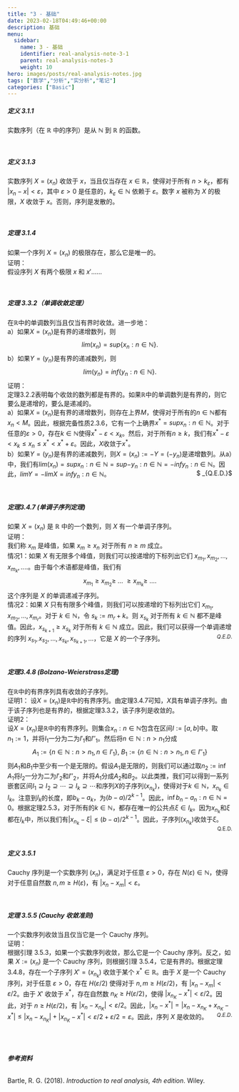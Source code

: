 ```yaml
---
title: "3 - 基础"
date: 2023-02-18T04:49:46+00:00
description: 基础
menu:
  sidebar:
    name: 3 - 基础
    identifier: real-analysis-note-3-1
    parent: real-analysis-notes-3
    weight: 10
hero: images/posts/real-analysis-notes.jpg
tags: ["数学","分析","实分析","笔记"]
categories: ["Basic"]
---
```


##### **定义 3.1.1**

实数序列（在 $\mathbb{R}$ 中的序列）是从 $\mathbb{N}$ 到 $\mathbb{R}$ 的函数。

</br>

##### **定义 3.1.3**

实数序列 $X = (x_n)$ 收敛于 $x$，当且仅当存在 $x \in \mathbb{R}$，使得对于所有 $n > k_\varepsilon$，都有 $|x_n - x| < \varepsilon$，其中 $\varepsilon > 0$ 是任意的，$k_\varepsilon \in \mathbb{N}$ 依赖于 $\varepsilon$。数字 $x$ 被称为 $X$ 的极限，$X$ 收敛于 $x$。否则，序列是发散的。

</br>

##### **定理 3.1.4**

如果一个序列 $X = (x_n)$ 的极限存在，那么它是唯一的。  
证明：  
假设序列 $X$ 有两个极限 $x$ 和 $x'$......

</br>

##### **定理 3.3.2（单调收敛定理）**

在$\mathbb{R}$中的单调数列当且仅当有界时收敛。进一步地：  
a）如果$X = (x_n)$是有界的递增数列，则
$$
lim(x_n) = sup\{x_n : n \in \mathbb{N} \}.
$$
b）如果$Y = (y_n)$是有界的递减数列，则
$$
lim(y_n) = inf\{y_n : n \in \mathbb{N} \}.
$$
证明：  
定理3.2.2表明每个收敛的数列都是有界的。如果$\mathbb{R}$中的单调数列是有界的，则它要么是递增的，要么是递减的。  
a）如果$X = (x_n)$是有界的递增数列，则存在上界$M$，使得对于所有的$n \in \mathbb{N}$都有$x_n < M$。因此，根据完备性质2.3.6，它有一个上确界$x^* = sup{x_n : n \in \mathbb{N} }$。对于任意的$\varepsilon > 0$，存在$k \in \mathbb{N}$使得$x^* - \varepsilon < x_k$。然后，对于所有$n \ge k$，我们有$x^* - \varepsilon < x_k \le x_n \le x^* < x^* + \varepsilon$。因此，$X$收敛于$x^*$。  
b）如果$Y = (y_n)$是有界的递减数列，则$X = (x_n) := -Y = (-y_n)$是递增数列。从a）中，我们有$lim(x_n) = sup{x_n : n \in \mathbb{N} } = sup{-y_n : n \in \mathbb{N} } = -inf{y_n : n \in \mathbb{N} }$。因此，$limY = -limX = inf{y_n : n \in \mathbb{N} }$。 <span style="float:right;">$ _{Q.E.D.}$</span>

</br>

##### **定理3.4.7 (单调子序列定理)**

如果 $X = (x_n)$ 是 $\mathbb{R}$ 中的一个数列，则 $X$ 有一个单调子序列。  
证明：  
我们称 $x_m$ 是峰值，如果 $x_m \ge x_n$ 对于所有 $n \ge m$ 成立。  
情况1：如果 $X$ 有无限多个峰值，则我们可以按递增的下标列出它们 $x_{m_1}, x_{m_2}, ..., x_{m_k}, ....$。由于每个术语都是峰值，我们有
$$
x_{m_1} \ge x_{m_2} \ge \ ... \ \ge x_{m_k} \ge \ ....
$$
这个序列是 $X$ 的单调递减子序列。  
情况2：如果 $X$ 只有有限多个峰值，则我们可以按递增的下标列出它们 $x_{m_1}, x_{m_2}, ..., x_{m_r}$。对于 $k \in \mathbb{N}$，令 $s_k := m_r + k$。则 $x_{s_k}$ 对于所有 $k \in \mathbb{N}$ 都不是峰值。因此，$x_{s_{k+1}} \ge x_{s_k}$ 对于所有 $k \in \mathbb{N}$ 成立。因此，我们可以获得一个单调递增的序列 $x_{s_1}, x_{s_2}, ... , x_{s_k}, x_{s_{k+1}}, ...$，它是 $X$ 的一个子序列。 <span style="float:right;">$_{Q.E.D.}$</span>

</br>

##### **定理3.4.8 (Bolzano-Weierstrass定理)**

在$\mathbb{R}$中的有界序列具有收敛的子序列。  
证明1：
设$X=(x_n)$是$\mathbb{R}$中的有界序列。由定理3.4.7可知，$X$具有单调子序列。由于该子序列也是有界的，根据定理3.3.2，该子序列是收敛的。  
证明2：  
设$X=(x_n)$是$\mathbb{R}$中的有界序列。则集合${x_n:n \in \mathbb{N}}$包含在区间$I:=[a,b]$中。取$n_1:=1$，并将$I_1$一分为二为$I'_1$和$I''_1$。然后将${n \in \mathbb{N}:n>n_1}$分成
$$
A_1 := \{n \in \mathbb{N} : n > n_1, n \in I'_1\}, \ B_1 := \{n \in \mathbb{N} : n > n_1, n \in I''_1\}
$$
则$A_1$和$B_1$中至少有一个是无限的。假设$A_1$是无限的，则我们可以通过取$n_2:=\inf A_1$将$I_2$一分为二为$I'_2$和$I''_2$，并将$A_1$分成$A_2$和$B_2$。以此类推，我们可以得到一系列嵌套区间$I_1\supseteq I_2\supseteq\cdots\supseteq I_k\supseteq\cdots$和序列$X$的子序列$(x_{n_k})$，使得对于$k\in \mathbb{N}$，$x_{n_k}\in I_k$。注意到$I_k$的长度，即$b_k-a_k$，为$(b-a)/2^{k-1}$。因此，$\inf{b_n-a_n:n\in \mathbb{N}}=0$。根据定理2.5.3，对于所有的$k\in\mathbb{N}$，都存在唯一的公共点$\xi \in I_k$。因为$x_{n_k}$和$\xi$都在$I_k$中，所以我们有$|x_{n_k}-\xi|\leq(b-a)/2^{k-1}$。因此，子序列$(x_{n_k})$收敛于$\xi$。 <span style="float:right;">$_{\text{Q.E.D.}}$</span>

</br>

##### **定义 3.5.1**

Cauchy 序列是一个实数序列 $(x_n)$，满足对于任意 $\varepsilon > 0$，存在 $N(\varepsilon) \in \mathbb{N}$，使得对于任意自然数 $n, m \ge H(\varepsilon)$，有 $|x_n - x_m| < \varepsilon$。

</br>

##### **定理 3.5.5 (Cauchy 收敛准则)**

一个实数序列收敛当且仅当它是一个 Cauchy 序列。  
证明：  
根据引理 3.5.3，如果一个实数序列收敛，那么它是一个 Cauchy 序列。反之，如果 $X := (x_n)$ 是一个 Cauchy 序列，则根据引理 3.5.4，它是有界的。根据定理 3.4.8，存在一个子序列 $X' = (x_{n_k})$ 收敛于某个 $x^* \in \mathbb{R}$。由于 $X$ 是一个 Cauchy 序列，对于任意 $\varepsilon > 0$，存在 $H(\varepsilon/2)$ 使得对于 $n, m \ge H(\varepsilon/2)$，有 $|x_n - x_m| < \varepsilon/2$。由于 $X'$ 收敛于 $x^*$，存在自然数 $n_K \ge H(\varepsilon/2)$，使得 $|x_{n_K} - x^*| < \varepsilon/2$。因此，对于 $n \ge H(\varepsilon/2)$，有 $|x_n - x_{n_K}| < \varepsilon/2$。因此，$|x_n - x^*| = |x_n - x_{n_K} + x_{n_K} - x^*| \le |x_n - x_{n_K}| + |x_{n_K} - x^*| < \varepsilon/2 + \varepsilon/2 = \varepsilon$。因此，序列 $X$ 是收敛的。<span style="float:right;">$_{Q.E.D.}$</span>

</br>

</br>

###### **参考资料**

Bartle, R. G. (2018). *Introduction to real analysis, 4th edition*. Wiley. 

